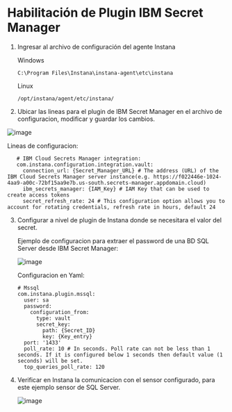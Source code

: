 # Habilitación de Plugin IBM Secret Manager

1. Ingresar al archivo de configuración del agente Instana

   Windows

       C:\Program Files\Instana\instana-agent\etc\instana

   Linux

       /opt/instana/agent/etc/instana/

2. Ubicar las lineas para el plugin de IBM Secret Manager en el archivo de configuracion, modificar y guardar los cambios.

  ![image](https://github.com/user-attachments/assets/eea33c4b-2514-489e-9bbd-1bde8bc796c2)

   Lineas de configuracion:

       # IBM Cloud Secrets Manager integration:
       com.instana.configuration.integration.vault:
         connection_url: {Secret_Manager_URL} # The address (URL) of the IBM Cloud Secrets Manager server instance(e.g. https://f022446e-1024-4aa9-a00c-72bf15aa9e7b.us-south.secrets-manager.appdomain.cloud)
         ibm_secrets_manager: {IAM_Key} # IAM Key that can be used to create access tokens
         secret_refresh_rate: 24 # This configuration option allows you to account for rotating credentials, refresh rate in hours, default 24

3. Configurar a nivel de plugin de Instana donde se necesitara el valor del secret.

   Ejemplo de configuracion para extraer el password de una BD SQL Server desde IBM Secret Manager:

   ![image](https://github.com/user-attachments/assets/d4e53918-2202-47b3-b835-5c96b07d7ac5)


   Configuracion en Yaml:

       # Mssql
       com.instana.plugin.mssql:
         user: sa
         password:
           configuration_from:
             type: vault
             secret_key:
               path: {Secret_ID}
               key: {Key_entry}
         port: '1433'
         poll_rate: 10 # In seconds. Poll rate can not be less than 1 seconds. If it is configured below 1 seconds then default value (1 seconds) will be set.
         top_queries_poll_rate: 120


4. Verificar en Instana la comunicacion con el sensor configurado, para este ejemplo sensor de SQL Server.

   ![image](https://github.com/user-attachments/assets/2d91d614-af46-4fec-9dee-bf357771d7f0)


















